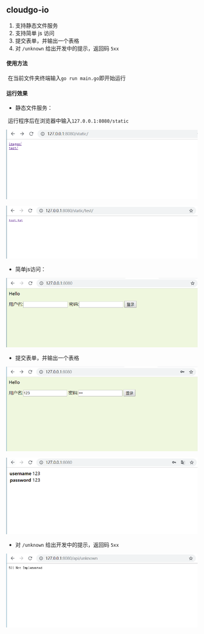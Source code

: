 ## cloudgo-io

1. 支持静态文件服务
2. 支持简单 js 访问
3. 提交表单，并输出一个表格
4. 对 `/unknown` 给出开发中的提示，返回码 `5xx`

#### 使用方法

​		在当前文件夹终端输入`go run main.go`即开始运行

#### 运行效果

- 静态文件服务：

​		运行程序后在浏览器中输入`127.0.0.1:8080/static`

![](./image/捕获2.PNG)

![](./image/捕获.PNG)

- 简单js访问：

![](./image/捕获3.PNG)

- 提交表单，并输出一个表格

![](./image/捕获5.PNG)

![](./image/捕获4.PNG)

- 对 `/unknown` 给出开发中的提示，返回码 `5xx`

![](./image/捕获6.PNG)